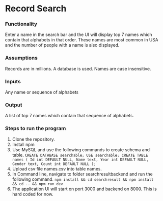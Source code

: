# Record Search

### Functionality
Enter a name in the search bar and the UI will display top 7 names which contain that alphabets in that order. These names are most common in USA and the number of people with a name is also displayed.

### Assumptions
Records are in millions.
A database is used.
Names are case insensitive.


### Inputs
Any name or sequence of alphabets

### Output
A list of top 7 names which contain that sequence of alphabets.

### Steps to run the program
1. Clone the repository.
2. Install npm
3. Use MySQL and use the following commands to create schema and table.
`CREATE DATABASE searchable;
USE searchable;
CREATE TABLE names (
  Id int DEFAULT NULL,
  Name text,
  Year int DEFAULT NULL,
  Gender text,
  Count int DEFAULT NULL
);`
4. Upload csv file names.csv into table names.
5. In Command line, navigate to folder searchresultbackend and run the following command.
`npm install && cd searchresult && npm install && cd .. && npm run dev`
6. The application UI will start on port 3000 and backend on 8000. This is hard coded for now.